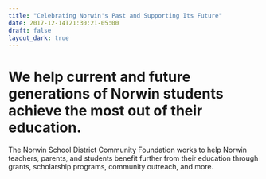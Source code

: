```yaml
---
title: "Celebrating Norwin's Past and Supporting Its Future"
date: 2017-12-14T21:30:21-05:00
draft: false
layout_dark: true
---
```


# We help current and future generations of Norwin students achieve the most out of their education.

The Norwin School District Community Foundation works to help Norwin teachers, parents, and students benefit further from their education through grants, scholarship programs, community outreach, and more.
